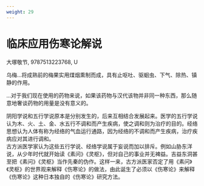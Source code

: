 ```yaml
---
weight: 29
---
```

# 临床应用伤寒论解说

大塚敬节, 9787513223768, U

乌梅…将成熟前的梅果实用煤烟熏制而成，具有止呕吐、驱蛔虫、下气、除热、镇静的作用。

…对于我们现在使用的药物来说，如果该药物与汉代该物并非同一种东西，那么随意地奢谈药物的用量是没有意义的。

阴阳学说和五行学说原本是分别发生的，后来互相结合发展起来。医学的五行学说认为木、火、土、金、水五行不调和而产生疾病，使之调和则为治疗的目的。经络思想认为人体有称为经络的气血运行通路，因为经络的不调和而产生疾病，治疗疾病应对其进行调和。  
古方派医学家认为这些五行学说、经络学说属于妄说而加以排斥。例如山胁东洋说，从少年时代就开始读《素问》《灵枢》，但对自己的事业并无裨益。吉益东洞甚至把《素问》《灵枢》当作先秦的伪作。这样一来，古方派医家否定了用《素问》《灵枢》的世界观来解释《伤寒论》的做法，由此诞生了必须以《伤寒论》来解释《伤寒论》这种日本独自的《伤寒论》研究方法。